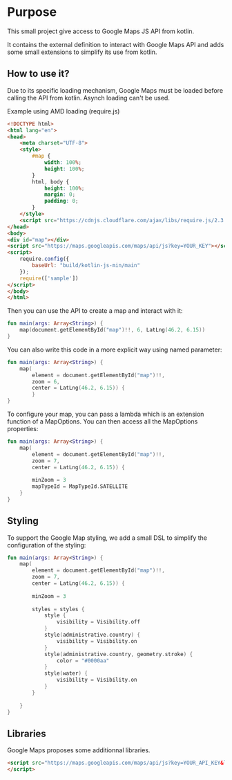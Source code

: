 # Purpose

This small project give access to Google Maps JS API from kotlin.

It contains the external definition to interact with Google Maps API and adds some small extensions 
to simplify its use from kotlin.

## How to use it?

Due to its specific loading mechanism, Google Maps must be loaded before calling the API from kotlin. 
Asynch loading can't be used. 

Example using AMD loading (require.js)

```html
<!DOCTYPE html>
<html lang="en">
<head>
    <meta charset="UTF-8">
    <style>
        #map {
            width: 100%;
            height: 100%;
        }
        html, body {
            height: 100%;
            margin: 0;
            padding: 0;
        }
    </style>
    <script src="https://cdnjs.cloudflare.com/ajax/libs/require.js/2.3.5/require.min.js"></script>
</head>
<body>
<div id="map"></div>
<script src="https://maps.googleapis.com/maps/api/js?key=YOUR_KEY"></script>
<script>
    require.config({
        baseUrl: "build/kotlin-js-min/main"
    });
    require(['sample'])
</script>
</body>
</html>
``` 

Then you can use the API to create a map and interact with it:

```kotlin
fun main(args: Array<String>) {
    map(document.getElementById("map")!!, 6, LatLng(46.2, 6.15)) 
}
```

You can also write this code in a more explicit way using named parameter:
```kotlin
fun main(args: Array<String>) {
    map(
        element = document.getElementById("map")!!, 
        zoom = 6, 
        center = LatLng(46.2, 6.15)) {
        }
} 
```

To configure your map, you can pass a lambda which is an extension function of a MapOptions. You
can then access all the MapOptions properties:

```kotlin
fun main(args: Array<String>) {
    map(
        element = document.getElementById("map")!!, 
        zoom = 7, 
        center = LatLng(46.2, 6.15)) {
        
        minZoom = 3
        mapTypeId = MapTypeId.SATELLITE
    } 
}
```

## Styling
To support the Google Map styling, we add a small DSL to simplify the configuration of
the styling:

```kotlin
fun main(args: Array<String>) {
    map(
        element = document.getElementById("map")!!, 
        zoom = 7, 
        center = LatLng(46.2, 6.15)) {
        
        minZoom = 3
        
        styles = styles { 
            style { 
                visibility = Visibility.off 
            }
            style(administrative.country) {
                visibility = Visibility.on
            }
            style(administrative.country, geometry.stroke) {
                color = "#0000aa"
            }
            style(water) {
                visibility = Visibility.on
            }
        }
        
    } 
}
```


## Libraries
Google Maps proposes some additionnal libraries. 


```html
<script src="https://maps.googleapis.com/maps/api/js?key=YOUR_API_KEY&libraries=geometry">
</script> 
```
